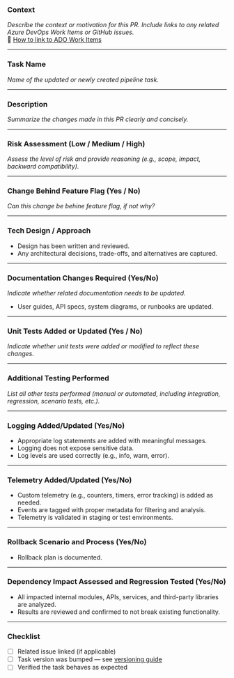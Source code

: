 ### **Context**
_Describe the context or motivation for this PR. Include links to any related Azure DevOps Work Items or GitHub issues._  
📌 [How to link to ADO Work Items](https://learn.microsoft.com/en-us/azure/devops/boards/github/link-to-from-github?view=azure-devops)

---

### **Task Name**
_Name of the updated or newly created pipeline task._

---

### **Description**
_Summarize the changes made in this PR clearly and concisely._

---

### **Risk Assessment** (Low / Medium / High)  
_Assess the level of risk and provide reasoning (e.g., scope, impact, backward compatibility)._

---

### **Change Behind Feature Flag** (Yes / No)
_Can this change be behine feature flag, if not why?_

---

### **Tech Design / Approach**
- Design has been written and reviewed. 
- Any architectural decisions, trade-offs, and alternatives are captured. 

---

### **Documentation Changes Required** (Yes/No)
_Indicate whether related documentation needs to be updated._
- User guides, API specs, system diagrams, or runbooks are updated. 

---

### **Unit Tests Added or Updated** (Yes / No)  
_Indicate whether unit tests were added or modified to reflect these changes._

---

### **Additional Testing Performed**
_List all other tests performed (manual or automated, including integration, regression, scenario tests, etc.)._

---

### **Logging Added/Updated** (Yes/No)
- Appropriate log statements are added with meaningful messages. 
- Logging does not expose sensitive data. 
- Log levels are used correctly (e.g., info, warn, error). 

--- 

### **Telemetry Added/Updated** (Yes/No) 
- Custom telemetry (e.g., counters, timers, error tracking) is added as needed. 
- Events are tagged with proper metadata for filtering and analysis. 
- Telemetry is validated in staging or test environments.

---

### **Rollback Scenario and Process** (Yes/No)
- Rollback plan is documented. 

---

### **Dependency Impact Assessed and Regression Tested** (Yes/No)
- All impacted internal modules, APIs, services, and third-party libraries are analyzed. 
- Results are reviewed and confirmed to not break existing functionality.

---

### **Checklist**
- [ ] Related issue linked (if applicable)
- [ ] Task version was bumped — see [versioning guide](https://github.com/microsoft/azure-pipelines-tasks/tree/master/docs/taskversionbumping.md)
- [ ] Verified the task behaves as expected
